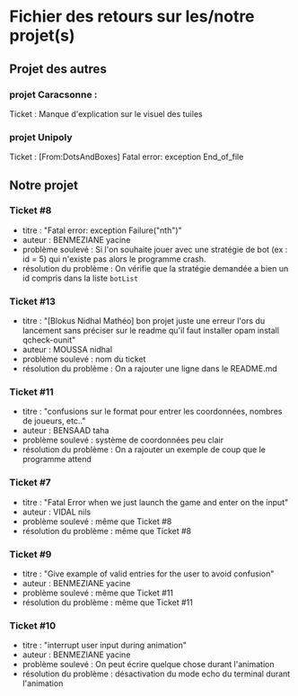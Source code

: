 # Fichier des retours sur les/notre projet(s)

## Projet des autres

### projet Caracsonne :
  Ticket : Manque d'explication sur le visuel des tuiles

### projet Unipoly
Ticket : [From:DotsAndBoxes] Fatal error: exception End_of_file

## Notre projet

### Ticket #8 
- titre : "Fatal error: exception Failure("nth")"
- auteur : BENMEZIANE yacine 
- problème soulevé : Si l'on souhaite jouer avec une stratégie de bot (ex : id = 5) qui n'existe pas alors le programme crash.
- résolution du problème : On vérifie que la stratégie demandée a bien un id compris dans la liste `botList`

### Ticket #13
- titre : "[Blokus Nidhal Mathéo] bon projet juste une erreur l'ors du lancement sans préciser sur le readme qu'il faut installer opam install qcheck-ounit"
- auteur : MOUSSA nidhal  
- problème soulevé : nom du ticket
- résolution du problème : On a rajouter une ligne dans le README.md

### Ticket #11
- titre : "confusions sur le format pour entrer les coordonnées, nombres de joueurs, etc.."
- auteur : BENSAAD taha  
- problème soulevé : système de coordonnées peu clair
- résolution du problème : On a rajouter un exemple de coup que le programme attend


### Ticket #7
- titre : "Fatal Error when we just launch the game and enter on the input"
- auteur : VIDAL nils  
- problème soulevé : même que Ticket #8
- résolution du problème : même que Ticket #8

### Ticket #9
- titre : "Give example of valid entries for the user to avoid confusion"
- auteur : BENMEZIANE yacine
- problème soulevé : même que Ticket #11
- résolution du problème : même que Ticket #11


### Ticket #10
- titre : "interrupt user input during animation"
- auteur : BENMEZIANE yacine
- problème soulevé : On peut écrire quelque chose durant l'animation
- résolution du problème : désactivation du mode echo du terminal durant l'animation


